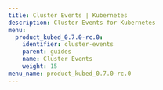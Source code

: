 ```yaml
---
title: Cluster Events | Kubernetes
description: Cluster Events for Kubernetes
menu:
  product_kubed_0.7.0-rc.0:
    identifier: cluster-events
    parent: guides
    name: Cluster Events
    weight: 15
menu_name: product_kubed_0.7.0-rc.0
---
```



